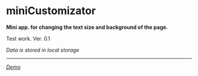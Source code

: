 # miniCustomizator
<b>Mini app. for changing the text size and background of the page.</b>
<p>Test work. Ver. 0.1</p>
<i>Data is stored in local storage</i>
<hr>
<a href="https://geokav.ru/demo/miniCustomizator/" target="_blank"><i>Demo</i></a>
